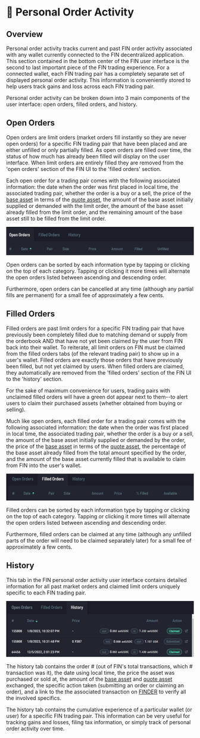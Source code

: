 # 📂 Personal Order Activity

## Overview

Personal order activity tracks current and past FIN order activity associated with any wallet currently connected to the FIN decentralized application. This section contained in the bottom center of the FIN user interface is the second to last important piece of the FIN trading experience. For a connected wallet, each FIN trading pair has a completely separate set of displayed personal order activity. This information is conveniently stored to help users track gains and loss across each FIN trading pair.

Personal order activity can be broken down into 3 main components of the user interface: open orders, filled orders, and history.&#x20;

## Open Orders

Open orders are limit orders (market orders fill instantly so they are never open orders) for a specific FIN trading pair that have been placed and are either unfilled or only partially filled. As open orders are filled over time, the status of how much has already been filled will display on the user interface. When limit orders are entirely filled they are removed from the 'open orders' section of the FIN UI to the 'filled orders' section.

Each open order for a trading pair comes with the following associated information: the date when the order was first placed in local time, the associated trading pair, whether the order is a buy or a sell, the price of the [base asset](./#fin-trading-pair-notation) in terms of the [quote asset](./#fin-trading-pair-notation), the amount of the base asset initially supplied or demanded with the limit order, the amount of the base asset already filled from the limit order, and the remaining amount of the base asset still to be filled from the limit order.

&#x20;                                        ![](<../../../.gitbook/assets/image (35).png>)

Open orders can be sorted by each information type by tapping or clicking on the top of each category. Tapping or clicking it more times will alternate the open orders listed between ascending and descending order.

Furthermore, open orders can be cancelled at any time (although any partial fills are permanent) for a small fee of approximately a few cents.

## Filled Orders

Filled orders are past limit orders for a specific FIN trading pair that have previously been completely filled due to matching demand or supply from the orderbook AND that have not yet been claimed by the user from FIN back into their wallet. To reiterate, all limit orders on FIN must be claimed from the filled orders tabs (of the relevant trading pair) to show up in a user's wallet. Filled orders are exactly those orders that have previously been filled, but not yet claimed by users.   When filled orders are claimed, they automatically are removed from the 'filled orders' section of the FIN UI to the 'history' section.

For the sake of maximum convenience for users, trading pairs with unclaimed filled orders will have a green dot appear next to them--to alert users to claim their purchased assets (whether obtained from buying or selling).

Much like open orders, each filled order for a trading pair comes with the following associated information: the date when the order was first placed in local time, the associated trading pair, whether the order is a buy or a sell, the amount of the base asset initially supplied or demanded by the order, the price of the [base](./#fin-trading-pair-notation)[ asset](./#fin-trading-pair-notation) in terms of the [quote](./#fin-trading-pair-notation)[ asset](./#fin-trading-pair-notation), the percentage of the base asset already filled from the total amount specified by the order, and the amount of the base asset currently filled that is available to claim from FIN into the user's wallet.

&#x20;                                         ![](<../../../.gitbook/assets/image (19).png>)

Filled orders can be sorted by each information type by tapping or clicking on the top of each category. Tapping or clicking it more times will alternate the open orders listed between ascending and descending order.

Furthermore, filled orders can be claimed at any time (although any unfilled parts of the order will need to be claimed separately later) for a small fee of approximately a few cents.

## History

This tab in the FIN personal order activity user interface contains detailed information for all past market orders and claimed limit orders uniquely specific to each FIN trading pair.

&#x20;                                            ![](<../../../.gitbook/assets/image (37).png>)

The history tab contains the order # (out of FIN's total transactions, which # transaction was it), the date using local time, the price the asset was purchased or sold at, the amount of the [base asset](./#fin-trading-pair-notation) and [quote asset](./#fin-trading-pair-notation) exchanged, the specific action taken (submitting an order or claiming an order), and a link to the the associated transaction on [FINDER](../../finder/) to verify all the involved specifics.

The history tab contains the cumulative experience of a particular wallet (or user) for a specific FIN trading pair. This information can be very useful for tracking gains and losses, filing tax information, or simply track of personal order activity over time.&#x20;
